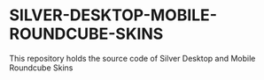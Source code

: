# SILVER-DESKTOP-MOBILE-ROUNDCUBE-SKINS
This repository holds the source code of Silver Desktop and Mobile Roundcube Skins
